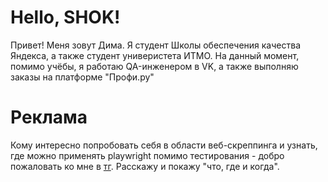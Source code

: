 # Hello, SHOK!
Привет! Меня зовут Дима. Я студент Школы обеспечения качества Яндекса, а также студент универистета ИТМО.
На данный момент, помимо учёбы, я работаю QA-инженером в VK, а также выполняю заказы на платформе "Профи.ру"

# Реклама
Кому интересно попробовать себя в области веб-скреппинга и узнать, где можно применять playwright помимо тестирования - добро пожаловать ко мне в [тг](https://web.telegram.org/k/#@dmitry_lankmiller). Расскажу и покажу "что, где и когда".